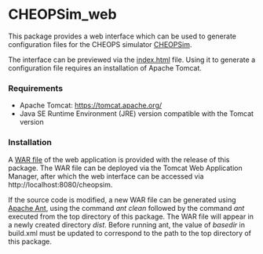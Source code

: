 # CHEOPSim_web

This package provides a web interface which can be used to generate configuration files for the CHEOPS simulator [CHEOPSim](https://github.com/davefutyan/CHEOPSim).

The interface can be previewed via the [index.html](https://htmlpreview.github.io/?https://github.com/davefutyan/CHEOPSim_web/blob/main/index.html) file. Using it to generate a configuration file requires an installation of Apache Tomcat.

<h3>Requirements</h3>

 * Apache Tomcat: https://tomcat.apache.org/
 * Java SE Runtime Environment (JRE) version compatible with the Tomcat version

<h3>Installation</h3>

A [WAR file](https://github.com/davefutyan/CHEOPSim_web/releases/download/V1.0/cheopsim.war) of the web application is provided with the release of this package. The WAR file can be deployed via the Tomcat Web Application Manager, after which the web interface can be accessed via http://localhost:8080/cheopsim.

If the source code is modified, a new WAR file can be generated using [Apache Ant](https://ant.apache.org/), using the command <i>ant clean</i> followed by the command <i>ant</i> executed from the top directory of this package. The WAR file will appear in a newly created directory <i>dist</i>. Before running ant, the value of <i>basedir</i> in build.xml must be updated to correspond to the path to the top directory of this package.
